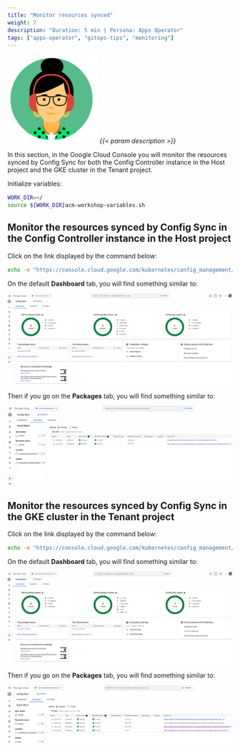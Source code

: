 ```yaml
---
title: "Monitor resources synced"
weight: 7
description: "Duration: 5 min | Persona: Apps Operator"
tags: ["apps-operator", "gitops-tips", "monitoring"]
---
```

![Apps Operator](https://github.com/mathieu-benoit/my-images/raw/main/acm-workshop/apps-operator.png)
_{{< param description >}}_

In this section, in the Google Cloud Console you will monitor the resources synced by Config Sync for both the Config Controller instance in the Host project and the GKE cluster in the Tenant project.

Initialize variables:
```Bash
WORK_DIR=~/
source ${WORK_DIR}acm-workshop-variables.sh
```

## Monitor the resources synced by Config Sync in the Config Controller instance in the Host project

Click on the link displayed by the command below:
```Bash
echo -e "https://console.cloud.google.com/kubernetes/config_management/dashboard?project=${HOST_PROJECT_ID}"
```

On the default **Dashboard** tab, you will find something similar to:

![Config Sync Dashboard UI for Config Controller instance](https://github.com/mathieu-benoit/my-images/raw/main/acm-workshop/config-sync-dashboard-ui-config-controller.png)

Then if you go on the **Packages** tab, you will find something similar to:

![Config Sync Packages UI for Config Controller instance](https://github.com/mathieu-benoit/my-images/raw/main/acm-workshop/config-sync-packages-ui-config-controller.png)

## Monitor the resources synced by Config Sync in the GKE cluster in the Tenant project

Click on the link displayed by the command below:
```Bash
echo -e "https://console.cloud.google.com/kubernetes/config_management/dashboard?project=${TENANT_PROJECT_ID}"
```

On the default **Dashboard** tab, you will find something similar to:

![Config Sync Dashboard UI for GKE cluster](https://github.com/mathieu-benoit/my-images/raw/main/acm-workshop/config-sync-dashboard-ui-gke.png)

Then if you go on the **Packages** tab, you will find something similar to:

![Config Sync Packages UI for GKE cluster](https://github.com/mathieu-benoit/my-images/raw/main/acm-workshop/config-sync-packages-ui-gke.png)